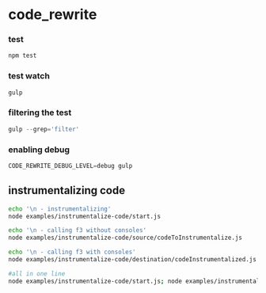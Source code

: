 code_rewrite
============

### test
```js
npm test
```

### test watch
```js
gulp
```

### filtering the test
```js
gulp --grep='filter'
```

### enabling debug
```js
CODE_REWRITE_DEBUG_LEVEL=debug gulp
```

## instrumentalizing code
```sh
echo '\n - instrumentalizing'
node examples/instrumentalize-code/start.js

echo '\n - calling f3 without consoles'
node examples/instrumentalize-code/source/codeToInstrumentalize.js

echo '\n - calling f3 with consoles'
node examples/instrumentalize-code/destination/codeInstrumentalized.js

#all in one line
node examples/instrumentalize-code/start.js; node examples/instrumentalize-code/source/codeToInstrumentalize.js; node examples/instrumentalize-code/destination/codeInstrumentalized.js
```
